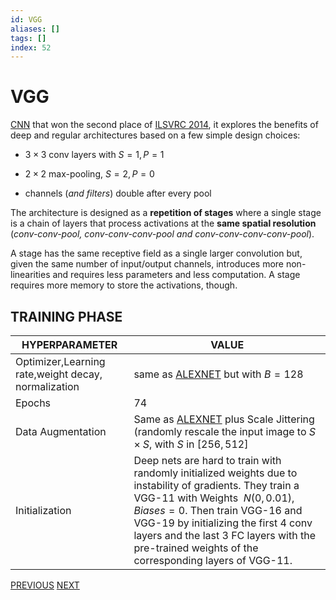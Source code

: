 ```yaml
---
id: VGG
aliases: []
tags: []
index: 52
---
```


# VGG

[CNN](CONVOLUTIONAL_NEURAL_NETWORKS.md) that won the second place of [ILSVRC 2014](https://www.image-net.org/challenges/LSVRC/2014/), it explores the benefits of deep and regular architectures based on a few simple design choices:

- $3\times 3$ conv layers with $S=1, P=1$

- $2\times 2$ max-pooling, $S=2, P=0$

- channels (*and filters*) double after every pool

The architecture is designed as a **repetition of stages** where a single stage is a chain of layers that process activations at the **same spatial resolution** (*conv-conv-pool, conv-conv-conv-pool and conv-conv-conv-conv-pool*).

A stage has the same receptive field as a single larger convolution but, given the same number of input/output channels, introduces more non-linearities and requires less parameters and less computation. A stage requires more memory to store the activations, though.

## TRAINING PHASE

| HYPERPARAMETER                                      | VALUE                                                                                                                                                                                                                                                                                                                     |
| --------------------------------------------------- | ------------------------------------------------------------------------------------------------------------------------------------------------------------------------------------------------------------------------------------------------------------------------------------------------------------------------- |
| Optimizer,Learning rate,weight decay, normalization | same as [ALEXNET](ALEXNET.md) but with $B=128$                                                                                                                                                                                                                                                                            |
| Epochs                                              | $74$                                                                                                                                                                                                                                                                                                                      |
| Data Augmentation                                   | Same as [ALEXNET](ALEXNET.md) plus Scale Jittering (randomly rescale the input image to $S\times S$, with $S$ in $[256, 512]$                                                                                                                                                                                             |
| Initialization                                      | Deep nets are hard to train with randomly initialized weights due to instability of gradients. They train a VGG-11 with Weights $~N(0,0.01), Biases=0$. Then train VGG-16 and VGG-19 by initializing the first 4 conv layers and the last 3 FC layers with the pre-trained weights of the corresponding layers of VGG-11. |

[PREVIOUS](pages/machine_learning_cv/ALEXNET.md) [NEXT](machine_learning_cv/RESNET.md)
